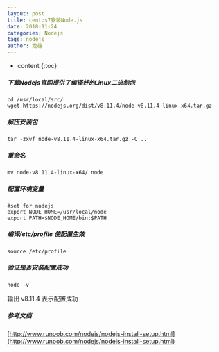 ```yaml
---
layout: post
title: centos7安装Node.js
date: 2018-11-24
categories: Nodejs
tags: nodejs
author: 龙德
---
```


* content
{:toc}

##### 下载Nodejs官网提供了编译好的Linux二进制包

```
cd /usr/local/src/
wget https://nodejs.org/dist/v8.11.4/node-v8.11.4-linux-x64.tar.gz
```

##### 解压安装包

```
tar -zxvf node-v8.11.4-linux-x64.tar.gz -C ..
```




##### 重命名

```
mv node-v8.11.4-linux-x64/ node
```

##### 配置环境变量

```
#set for nodejs
export NODE_HOME=/usr/local/node
export PATH=$NODE_HOME/bin:$PATH
```

##### 编译/etc/profile 使配置生效

```
source /etc/profile
```

##### 验证是否安装配置成功

```
node -v
```

输出 v8.11.4 表示配置成功

##### 参考文档

[http://www.runoob.com/nodejs/nodejs-install-setup.html](http://www.runoob.com/nodejs/nodejs-install-setup.html)